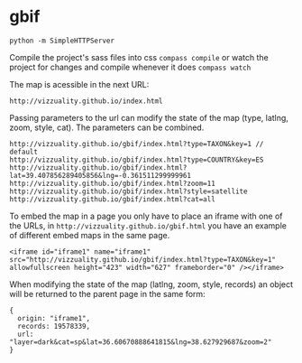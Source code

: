 gbif
====

```
python -m SimpleHTTPServer
```

Compile the project's sass files into css ```compass compile``` or watch the project for changes and compile whenever it does ```compass watch```

The map is acessible in the next URL:

```
http://vizzuality.github.io/index.html
```

Passing parameters to the url can modify the state of the map (type, latlng, zoom, style, cat). The parameters can be combined.

```
http://vizzuality.github.io/gbif/index.html?type=TAXON&key=1 // default
http://vizzuality.github.io/gbif/index.html?type=COUNTRY&key=ES
http://vizzuality.github.io/gbif/index.html?lat=39.407856289405856&lng=-0.361511299999961
http://vizzuality.github.io/gbif/index.html?zoom=11
http://vizzuality.github.io/gbif/index.html?style=satellite
http://vizzuality.github.io/gbif/index.html?cat=all
```

To embed the map in a page you only have to place an iframe with one of the URLs, in ```http://vizzuality.github.io/gbif.html``` you have an example of different embed maps in the same page.

```
<iframe id="iframe1" name="iframe1" src="http://vizzuality.github.io/gbif/index.html?type=TAXON&key=1" allowfullscreen height="423" width="627" frameborder="0" /></iframe>
```

When modifying the state of the map (latlng, zoom, style, records) an object will be returned to the parent page in the same form:

```
{
  origin: "iframe1",
  records: 19578339,
  url: "layer=dark&cat=sp&lat=36.60670888641815&lng=38.627929687&zoom=2"
}
```
